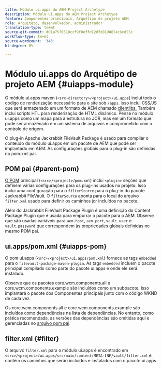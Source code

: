 ```yaml
---
title: Módulo ui.apps do AEM Project Archetype
description: Módulo ui.apps do AEM Project Archetype
feature: Componentes principais, Arquétipo de projeto AEM
role: Arquiteto, desenvolvedor, administrador
translation-type: tm+mt
source-git-commit: d01a7576518ccf9f0effd12dfd8198854c6cd55c
workflow-type: tm+mt
source-wordcount: '343'
ht-degree: 0%

---
```



# Módulo ui.apps do Arquétipo de projeto AEM {#uiapps-module}

O módulo ui.apps maven (`<src-directory>/<project>/ui.apps`) inclui todo o código de renderização necessário para o site sob `/apps`. Isso inclui CSS/JS que será armazenado em um formato de AEM chamado [clientlibs.](uifrontend.md#clientlibs) Também inclui scripts HTL para renderização de HTML dinâmico. Pense no módulo ui.apps como um mapa para a estrutura no JCR, mas em um formato que pode ser armazenado em um sistema de arquivos e comprometido com o controle de origem.

O plug-in Apache Jackrabbit FileVault Package é usado para compilar o conteúdo do módulo ui.apps em um pacote de AEM que pode ser implantado em AEM. As configurações globais para o plug-in são definidas no pom.xml pai.

## POM pai {#parent-pom}

[O POM](/help/developing/archetype/using.md#parent-pom)  principal (`<src>/<project>/pom.xml`) inclui  `<plugin>` seções que definem várias configurações para os plug-ins usados no projeto. Isso inclui uma configuração para o `filterSource` para o plug-in do pacote Jackrabbit FileVault. O `filterSource` aponta para o local do arquivo `filter.xml` usado para definir os caminhos jcr incluídos no pacote.

Além do Jackrabbit FileVault Package Plugin é uma definição do Content Package Plugin que é usada para empurrar o pacote para o AEM. Observe que são usadas variáveis para `aem.host`, `aem.port`, `vault.user` e `vault.password` que correspondem às propriedades globais definidas no mesmo POM pai.

## ui.apps/pom.xml {#uiapps-pom}

O pom ui.apps (`<src>/<project>/ui.apps/pom.xml`) fornece as tags `embedded` para o `filevault-package-maven-plugin`. As tags `embedded` incluem o pacote principal compilado como parte do pacote ui.apps e onde ele será instalado.

Observe que os pacotes core.wcm.components.all e core.wcm.components.example são incluídos como um subpacote. Isso implantará o pacote dos Componentes principais junto com o código WKND de cada vez.

Os core.wcm.components.all e core.wcm.components.example são incluídos como dependências na lista de dependências. No entanto, como prática recomendada, as versões das dependências são omitidas aqui e gerenciadas no [arquivo pom pai](/help/developing/archetype/using.md#core-components).

## filter.xml {#filter}

O arquivo `filter.xml` para o módulo ui.apps é encontrado em `<src>/<project>/ui.apps/src/main/content/META-INF/vault/filter.xml` e contém os caminhos que serão incluídos e instalados com o pacote ui.apps.
